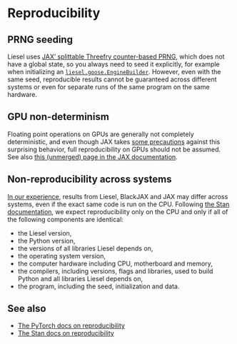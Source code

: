 

# Reproducibility

## PRNG seeding

Liesel uses [JAX’ splittable Threefry counter-based
PRNG](https://jax.readthedocs.io/en/latest/notebooks/Common_Gotchas_in_JAX.html#random-numbers),
which does not have a global state, so you always need to seed it
explicitly, for example when initializing an
[`liesel.goose.EngineBuilder`](https://liesel-devs.github.io/liesel/liesel/goose.html#EngineBuilder).
However, even with the same seed, reproducible results cannot be
guaranteed across different systems or even for separate runs of the
same program on the same hardware.

## GPU non-determinism

Floating point operations on GPUs are generally not completely
deterministic, and even though JAX takes [some
precautions](https://github.com/google/jax/pull/4824#issuecomment-966514092)
against this surprising behavior, full reproducibility on GPUs should
not be assumed. See also [this (unmerged) page in the JAX
documentation](https://github.com/google/jax/blob/gpu-determinism-note/docs/gpu_determinism.rst).

## Non-reproducibility across systems

[In our
experience](https://github.com/blackjax-devs/blackjax/issues/181),
results from Liesel, BlackJAX and JAX may differ across systems, even if
the exact same code is run on the CPU. Following [the Stan
documentation](https://mc-stan.org/docs/reference-manual/reproducibility.html),
we expect reproducibility only on the CPU and only if all of the
following components are identical:

- the Liesel version,
- the Python version,
- the versions of all libraries Liesel depends on,
- the operating system version,
- the computer hardware including CPU, motherboard and memory,
- the compilers, including versions, flags and libraries, used to build
  Python and all libraries Liesel depends on,
- the program, including the seed, initialization and data.

## See also

- [The PyTorch docs on
  reproducibility](https://pytorch.org/docs/stable/notes/randomness.html)
- [The Stan docs on
  reproducibility](https://mc-stan.org/docs/reference-manual/reproducibility.html)
